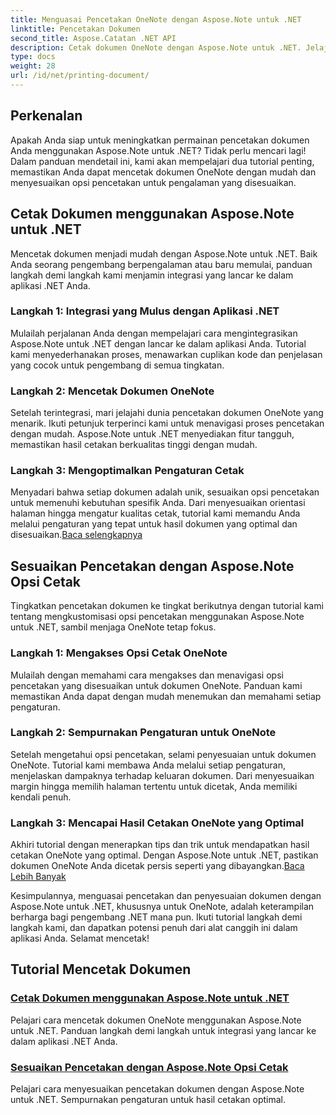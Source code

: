 ```yaml
---
title: Menguasai Pencetakan OneNote dengan Aspose.Note untuk .NET
linktitle: Pencetakan Dokumen
second_title: Aspose.Catatan .NET API
description: Cetak dokumen OneNote dengan Aspose.Note untuk .NET. Jelajahi integrasi yang lancar ke dalam aplikasi .NET, sesuaikan opsi pencetakan, dan manfaatkan kecanggihan pencetakan dokumen.
type: docs
weight: 28
url: /id/net/printing-document/
---
```

## Perkenalan

Apakah Anda siap untuk meningkatkan permainan pencetakan dokumen Anda menggunakan Aspose.Note untuk .NET? Tidak perlu mencari lagi! Dalam panduan mendetail ini, kami akan mempelajari dua tutorial penting, memastikan Anda dapat mencetak dokumen OneNote dengan mudah dan menyesuaikan opsi pencetakan untuk pengalaman yang disesuaikan.

## Cetak Dokumen menggunakan Aspose.Note untuk .NET

Mencetak dokumen menjadi mudah dengan Aspose.Note untuk .NET. Baik Anda seorang pengembang berpengalaman atau baru memulai, panduan langkah demi langkah kami menjamin integrasi yang lancar ke dalam aplikasi .NET Anda.

### Langkah 1: Integrasi yang Mulus dengan Aplikasi .NET

Mulailah perjalanan Anda dengan mempelajari cara mengintegrasikan Aspose.Note untuk .NET dengan lancar ke dalam aplikasi Anda. Tutorial kami menyederhanakan proses, menawarkan cuplikan kode dan penjelasan yang cocok untuk pengembang di semua tingkatan.

### Langkah 2: Mencetak Dokumen OneNote

Setelah terintegrasi, mari jelajahi dunia pencetakan dokumen OneNote yang menarik. Ikuti petunjuk terperinci kami untuk menavigasi proses pencetakan dengan mudah. Aspose.Note untuk .NET menyediakan fitur tangguh, memastikan hasil cetakan berkualitas tinggi dengan mudah.

### Langkah 3: Mengoptimalkan Pengaturan Cetak

Menyadari bahwa setiap dokumen adalah unik, sesuaikan opsi pencetakan untuk memenuhi kebutuhan spesifik Anda. Dari menyesuaikan orientasi halaman hingga mengatur kualitas cetak, tutorial kami memandu Anda melalui pengaturan yang tepat untuk hasil dokumen yang optimal dan disesuaikan.[Baca selengkapnya](./print-documents/)

## Sesuaikan Pencetakan dengan Aspose.Note Opsi Cetak

Tingkatkan pencetakan dokumen ke tingkat berikutnya dengan tutorial kami tentang mengkustomisasi opsi pencetakan menggunakan Aspose.Note untuk .NET, sambil menjaga OneNote tetap fokus.

### Langkah 1: Mengakses Opsi Cetak OneNote

Mulailah dengan memahami cara mengakses dan menavigasi opsi pencetakan yang disesuaikan untuk dokumen OneNote. Panduan kami memastikan Anda dapat dengan mudah menemukan dan memahami setiap pengaturan.

### Langkah 2: Sempurnakan Pengaturan untuk OneNote

Setelah mengetahui opsi pencetakan, selami penyesuaian untuk dokumen OneNote. Tutorial kami membawa Anda melalui setiap pengaturan, menjelaskan dampaknya terhadap keluaran dokumen. Dari menyesuaikan margin hingga memilih halaman tertentu untuk dicetak, Anda memiliki kendali penuh.

### Langkah 3: Mencapai Hasil Cetakan OneNote yang Optimal

 Akhiri tutorial dengan menerapkan tips dan trik untuk mendapatkan hasil cetakan OneNote yang optimal. Dengan Aspose.Note untuk .NET, pastikan dokumen OneNote Anda dicetak persis seperti yang dibayangkan.[Baca Lebih Banyak](./customize-printing-options/)

Kesimpulannya, menguasai pencetakan dan penyesuaian dokumen dengan Aspose.Note untuk .NET, khususnya untuk OneNote, adalah keterampilan berharga bagi pengembang .NET mana pun. Ikuti tutorial langkah demi langkah kami, dan dapatkan potensi penuh dari alat canggih ini dalam aplikasi Anda. Selamat mencetak!
## Tutorial Mencetak Dokumen
### [Cetak Dokumen menggunakan Aspose.Note untuk .NET](./print-documents/)
Pelajari cara mencetak dokumen OneNote menggunakan Aspose.Note untuk .NET. Panduan langkah demi langkah untuk integrasi yang lancar ke dalam aplikasi .NET Anda.
### [Sesuaikan Pencetakan dengan Aspose.Note Opsi Cetak](./customize-printing-options/)
Pelajari cara menyesuaikan pencetakan dokumen dengan Aspose.Note untuk .NET. Sempurnakan pengaturan untuk hasil cetakan optimal.